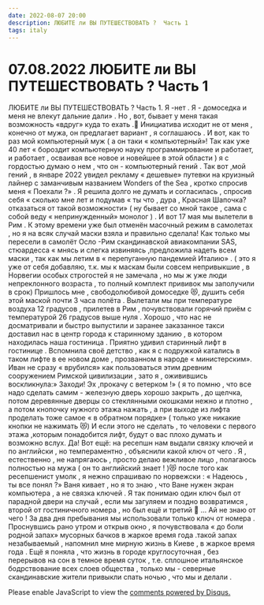 ```yaml
---
date: 2022-08-07 20:00
description: ЛЮБИТЕ ли ВЫ ПУТЕШЕСТВОВАТЬ ?  Часть 1
tags: italy
---
```

# 07.08.2022 ЛЮБИТЕ ли ВЫ ПУТЕШЕСТВОВАТЬ ?  Часть 1

ЛЮБИТЕ ли ВЫ ПУТЕШЕСТВОВАТЬ ?  Часть 1.                                                              Я -нет .  Я - домоседка  и меня не влекут дальние дали» .  Но , вот, бывает у меня такая  возможность  «вдруг» куда то ехать .🤔   Инициатива исходит не от меня , конечно от мужа, он предлагает вариант , я соглашаюсь . И вот, как то раз мой компьютерный муж  ( а он таки « компьютерный»! Так как уже 40 лет « бороздит компьютерную науку  программирование и работает,  и работает , осваивая все новое и новейшее в этой области ) я с гордостью думаю о нем , что он - компьютерный гений .   Так вот ,мой гений , в январе  2022 увидел рекламу  « дешевые» путевки на круизный лайнер  с заманчивым названием Wonders of the Sea , кротко спросив меня « Поехали ?» . Я решила долго не думать и согласилась , спросив себя « сколько мне лет  и подумав  « ты что , дура , Красная Шапочка?отказаться от такой возможности»
( ну  бывает  со мной такое , сама с собой веду « непринужденный» монолог ) .  И вот 17 мая мы вылетели в Рим  . К этому времени уже был отменён масочный режим в самолетах , но я на всяк случай маски взяла  и правильно сделала! Как только мы пересели в самолёт Осло -Рим  скандинавской авиакомпании SAS,  стюардесса « мнясь и слегка извиняясь ,предложила надеть всем маски , так как мы летим в « перепуганную пандемией Италию» . ( это я уже от себя добавляю, т.к. мы к маскам были совсем непривыкшие , в Норвегии особых строгостей  я не замечала , но мы  ж уже люди  непреклонного возраста , то полный комплект прививок мы заполучили в срок) Пришлось мне , свободолюбивой домоседке 😻, душить себя этой маской почти 3 часа полёта . Вылетали мы при температуре воздуха 12 градусов , прилетев в Рим , почувствовали горячий приём с температурой 26 градусов выше нуля . Хорошо , что нас не досматривали и быстро выпустили и заранее заказанное такси  доставил нас в центр города  к старинному зданию , в котором находилась наша гостиница .  Приятно удивил старинный лифт в гостинице . Вспомнила своё детство  , как я с подружкой катались в таком лифте в ее новом доме , прозванном в народе « министерским».  Иван не сразу « врубился» как пользоваться этим древним сооружением Римской цивилизации , зато я  , оживившись воскликнула:» Заходи! Эх ,прокачу с ветерком !» ( я то помню , что все надо сделать самим - железную дверь хорошо закрыть , до щелчка, потом деревянные дверцы со стеклянными окошками  нежно и плотно , а потом кнопочку нужного этажа нажать , а при выходе из лифта проделать тоже самое « в обратном порядке» ( только уже никакие кнопки не нажимать 😻) И если этого не сделать , то человеки с первого этажа ,которым  понадобится лифт, будут о вас плохо думать и возможно вслух.  Да! Вот ещё: на ресепшн нам выдали связку ключей  и по английски , но темпераментно , объяснили какой ключ от чего . Я , естественно , не напрягаюсь , просто делаю вежливое лицо , полагаюсь полностью на мужа ( он то английский знает ! )😻  после того как ресепшенист  умолк , я нежно спрашиваю по норвежски : « Надеюсь , ты все понял ?»  Ваня кивает , но я то знаю , что Ване нужен экран компьютера , а не связка ключей . Я так понимаю один ключ был от парадной двери на случай , если мы загуляем и поздно возвратимся , второй от гостиничного номера , но был ещё и третий 🤔 … Ай не знаю от чего ! За два дня пребывания мы использовали только ключ от номера .  Проснувшись рано утром и открыв окно  , я почувствовала  « до боли родной запах» мусорных бачков в жаркое время года .такой запах незабываемый , напомнил мне мирную жизнь в Киеве , в жаркое время года .  Ещё я поняла , что жизнь в городе круглосуточная  , без перерывов на сон в темное время суток , т.е. сплошное итальянское бодрствование всех слоев общества , только  мы - северные скандинавские жители привыкли спать ночью , что мы и делали .

<div id="disqus_thread"></div>
<script>
    /**
    *  RECOMMENDED CONFIGURATION VARIABLES: EDIT AND UNCOMMENT THE SECTION BELOW TO INSERT DYNAMIC VALUES FROM YOUR PLATFORM OR CMS.
    *  LEARN WHY DEFINING THESE VARIABLES IS IMPORTANT: https://disqus.com/admin/universalcode/#configuration-variables    */
    /*
    var disqus_config = function () {
    this.page.url = PAGE_URL;  // Replace PAGE_URL with your page's canonical URL variable
    this.page.identifier = PAGE_IDENTIFIER; // Replace PAGE_IDENTIFIER with your page's unique identifier variable
    };
    */
    (function() { // DON'T EDIT BELOW THIS LINE
    var d = document, s = d.createElement('script');
    s.src = 'https://irina-blog-1.disqus.com/embed.js';
    s.setAttribute('data-timestamp', +new Date());
    (d.head || d.body).appendChild(s);
    })();
</script>
<noscript>Please enable JavaScript to view the <a href="https://disqus.com/?ref_noscript">comments powered by Disqus.</a></noscript>
